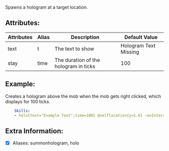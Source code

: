Spawns a hologram at a target location.

**Attributes**:
---------------

| Attributes | Alias |    Description   |     Default Value     |
| ---------- | ----- | ---------------- | --------------------- |
|    text    | t     | The text to show | Hologram Text Missing |
|    stay    | time  | The duration of the hologram in ticks | 100 |

**Example**:
-----------
Creates a hologram above the mob when the mob gets right clicked, which displays for 100 ticks.
```yaml
    Skills:
    - holo{text="Example Text";time=100} @selflocation{y=1.6} ~onInteract
```
**Extra Information**:
---------------------

- [x] Aliases: summonhologram, holo
